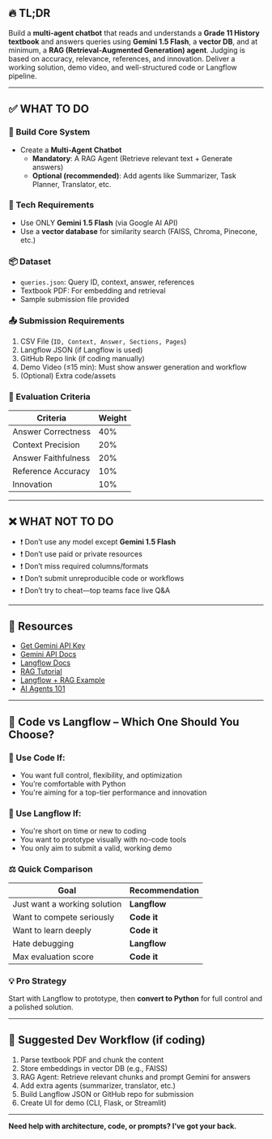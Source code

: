 
## 🔥 TL;DR

Build a **multi-agent chatbot** that reads and understands a **Grade 11 History textbook** and answers queries using **Gemini 1.5 Flash**, a **vector DB**, and at minimum, a **RAG (Retrieval-Augmented Generation) agent**. Judging is based on accuracy, relevance, references, and innovation. Deliver a working solution, demo video, and well-structured code or Langflow pipeline.

---

## ✅ WHAT TO DO

### 🔧 Build Core System
- Create a **Multi-Agent Chatbot**
  - **Mandatory**: A RAG Agent (Retrieve relevant text + Generate answers)
  - **Optional (recommended)**: Add agents like Summarizer, Task Planner, Translator, etc.

### 🧠 Tech Requirements
- Use ONLY **Gemini 1.5 Flash** (via Google AI API)
- Use a **vector database** for similarity search (FAISS, Chroma, Pinecone, etc.)

### 📦 Dataset
- `queries.json`: Query ID, context, answer, references
- Textbook PDF: For embedding and retrieval
- Sample submission file provided

### 📤 Submission Requirements
1. CSV File (`ID, Context, Answer, Sections, Pages`)
2. Langflow JSON (if Langflow is used)
3. GitHub Repo link (if coding manually)
4. Demo Video (≤15 min): Must show answer generation and workflow
5. (Optional) Extra code/assets

### 🧪 Evaluation Criteria
| Criteria              | Weight |
|----------------------|--------|
| Answer Correctness   | 40%    |
| Context Precision    | 20%    |
| Answer Faithfulness  | 20%    |
| Reference Accuracy   | 10%    |
| Innovation           | 10%    |

---

## ❌ WHAT NOT TO DO
- ❗ Don’t use any model except **Gemini 1.5 Flash**
- ❗ Don’t use paid or private resources
- ❗ Don’t miss required columns/formats
- ❗ Don’t submit unreproducible code or workflows
- ❗ Don’t try to cheat—top teams face live Q&A

---

## 🧰 Resources
- [Get Gemini API Key](https://aistudio.google.com/u/2/apikey)
- [Gemini API Docs](https://ai.google.dev/gemini-api/docs)
- [Langflow Docs](https://docs.langflow.org/concepts-flows)
- [RAG Tutorial](https://youtu.be/2TJxpyO3ei4)
- [Langflow + RAG Example](https://youtu.be/QmUsG_3wHPg)
- [AI Agents 101](https://cloud.google.com/discover/what-are-ai-agents)

---

## 🤔 Code vs Langflow – Which One Should You Choose?

### 🚀 Use **Code** If:
- You want full control, flexibility, and optimization
- You’re comfortable with Python
- You're aiming for a top-tier performance and innovation

### 🧩 Use **Langflow** If:
- You're short on time or new to coding
- You want to prototype visually with no-code tools
- You only aim to submit a valid, working demo

### ⚖️ Quick Comparison

| Goal                          | Recommendation |
|------------------------------|----------------|
| Just want a working solution | **Langflow**   |
| Want to compete seriously    | **Code it**    |
| Want to learn deeply         | **Code it**    |
| Hate debugging               | **Langflow**   |
| Max evaluation score         | **Code it**    |

### 💡 Pro Strategy
Start with Langflow to prototype, then **convert to Python** for full control and a polished solution.

---

## 🧭 Suggested Dev Workflow (if coding)
1. Parse textbook PDF and chunk the content
2. Store embeddings in vector DB (e.g., FAISS)
3. RAG Agent: Retrieve relevant chunks and prompt Gemini for answers
4. Add extra agents (summarizer, translator, etc.)
5. Build Langflow JSON or GitHub repo for submission
6. Create UI for demo (CLI, Flask, or Streamlit)

---

**Need help with architecture, code, or prompts? I’ve got your back.**
